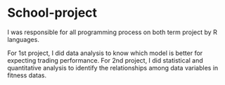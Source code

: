 # School-project
I was responsible for all programming process on both term project by R languages.

For 1st project, I did data analysis to know which model is better for expecting trading performance.
For 2nd project, I did statistical and quantitative analysis to identify the relationships among data variables in fitness datas.
